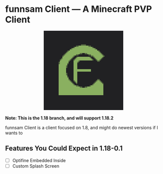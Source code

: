 # funnsam Client — A Minecraft PVP Client
<p align="center">
  <img width="256" height="256" src="/funnsamclient.png">
</p>

**Note: This is the 1.18 branch, and will support 1.18.2**

funnsam Client is a client focused on 1.8, and might do newest versions if I wants to

## Features You Could Expect in 1.18-0.1
- [ ] Optifine Embedded Inside
- [ ] Custom Splash Screen
